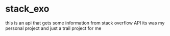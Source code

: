 stack_exo
=========

this is an api that gets some information from stack overflow API its was my personal project and just a trail project for me
